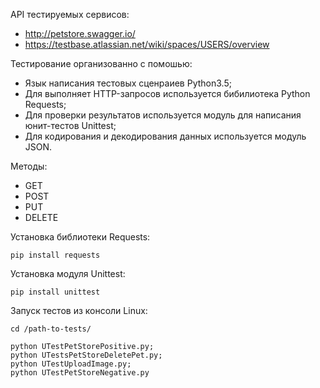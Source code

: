 API тестируемых сервисов:
- http://petstore.swagger.io/
- https://testbase.atlassian.net/wiki/spaces/USERS/overview

Тестирование организованно с помошью:
- Язык написания тестовых сценраиев Python3.5;
- Для выполняет HTTP-запросов используется бибилиотека Python Requests;
- Для проверки результатов используется модуль для написания юнит-тестов Unittest;
- Для кодирования и декодирования данных используется модуль JSON.

Методы:
- GET
- POST
- PUT 
- DELETE

Установка библиотеки Requests:
```
pip install requests
```
Установка модуля Unittest:
```
pip install unittest
```
Запуск тестов из консоли Linux:
```
cd /path-to-tests/

python UTestPetStorePositive.py; 
python UTestsPetStoreDeletePet.py; 
python UTestUploadImage.py; 
python UTestPetStoreNegative.py
```
